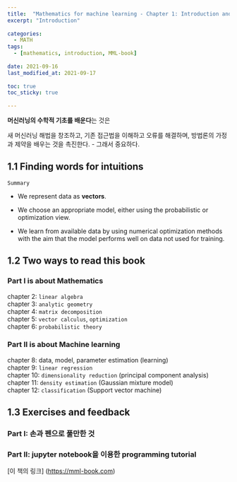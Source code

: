 ```yaml
---
title:  "Mathematics for machine learning - Chapter 1: Introduction and motivation"  
excerpt: "Introduction"  
  
categories: 
  - MATH  
tags: 
  - [mathematics, introduction, MML-book]  
  
date: 2021-09-16  
last_modified_at: 2021-09-17  
  
toc: true  
toc_sticky: true  
  
---  
```


**머신러닝의 수학적 기초를 배운다**는 것은

새 머신러닝 해법을 창조하고, 기존 접근법을 이해하고 오류를 해결하며, 방법론의 가정과 제약을 배우는 것을 촉진한다. - 그래서 중요하다.

## 1.1 Finding words for intuitions

`Summary`  

- We represent data as **vectors**.

- We choose an appropriate model, either using the probabilistic or optimization view.

- We learn from available data by using numerical optimization methods with the aim that the model performs well on data not used for training.

## 1.2 Two ways to read this book

### Part I is about Mathematics

chapter 2: `linear algebra`  
chapter 3: `analytic geometry`  
chapter 4: `matrix decomposition`  
chapter 5: `vector calculus`, `optimization`  
chapter 6: `probabilistic theory`  

### Part II is about Machine learning

chapter 8: data, model, parameter estimation (learning)  
chapter 9: `linear regression`  
chapter 10: `dimensionality reduction` (principal component analysis)  
chapter 11: `density estimation` (Gaussian mixture model)  
chapter 12: `classification` (Support vector machine)  

## 1.3 Exercises and feedback

### Part I: 손과 펜으로 풀만한 것

### Part II: jupyter notebook을 이용한 programming tutorial

[이 책의 링크] (<https://mml-book.com>)
